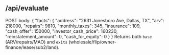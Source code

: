 
## /api/evaluate
POST body:
{
  "facts": {
    "address": "2631 Jonesboro Ave, Dallas, TX",
    "arv": 218000,
    "repairs": 9810,
    "monthly_taxes": 345,
    "insurance": 109,
    "cash_offer": 150000,
    "investor_cash_price": 160230,
    "reinstatement_amount": 0,
    "cash_for_equity": 0
  }
}
Returns both `base` (ARV/repairs/MAO) and `exits` (wholesale/flip/owner-finance/lease/sub2/land).
